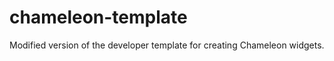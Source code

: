 chameleon-template
==================

Modified version of the developer template for creating Chameleon widgets.